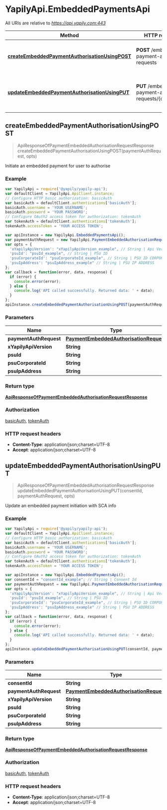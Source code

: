 # YapilyApi.EmbeddedPaymentsApi

All URIs are relative to *https://api.yapily.com:443*

Method | HTTP request | Description
------------- | ------------- | -------------
[**createEmbeddedPaymentAuthorisationUsingPOST**](EmbeddedPaymentsApi.md#createEmbeddedPaymentAuthorisationUsingPOST) | **POST** /embedded-payment-auth-requests | Initiate an embedded payment for user to authorise
[**updateEmbeddedPaymentAuthorisationUsingPUT**](EmbeddedPaymentsApi.md#updateEmbeddedPaymentAuthorisationUsingPUT) | **PUT** /embedded-payment-auth-requests/{consentId} | Update an embedded payment initiation with SCA info



## createEmbeddedPaymentAuthorisationUsingPOST

> ApiResponseOfPaymentEmbeddedAuthorisationRequestResponse createEmbeddedPaymentAuthorisationUsingPOST(paymentAuthRequest, opts)

Initiate an embedded payment for user to authorise

### Example

```javascript
var YapilyApi = require('@yapily/yapily-api');
var defaultClient = YapilyApi.ApiClient.instance;
// Configure HTTP basic authorization: basicAuth
var basicAuth = defaultClient.authentications['basicAuth'];
basicAuth.username = 'YOUR USERNAME';
basicAuth.password = 'YOUR PASSWORD';
// Configure OAuth2 access token for authorization: tokenAuth
var tokenAuth = defaultClient.authentications['tokenAuth'];
tokenAuth.accessToken = 'YOUR ACCESS TOKEN';

var apiInstance = new YapilyApi.EmbeddedPaymentsApi();
var paymentAuthRequest = new YapilyApi.PaymentEmbeddedAuthorisationRequest(); // PaymentEmbeddedAuthorisationRequest | paymentAuthRequest
var opts = {
  'xYapilyApiVersion': "xYapilyApiVersion_example", // String | Api Version
  'psuId': "psuId_example", // String | PSU ID
  'psuCorporateId': "psuCorporateId_example", // String | PSU ID CORPORATE
  'psuIpAddress': "psuIpAddress_example" // String | PSU IP ADDRESS
};
var callback = function(error, data, response) {
  if (error) {
    console.error(error);
  } else {
    console.log('API called successfully. Returned data: ' + data);
  }
};
apiInstance.createEmbeddedPaymentAuthorisationUsingPOST(paymentAuthRequest, opts, callback);
```

### Parameters



Name | Type | Description  | Notes
------------- | ------------- | ------------- | -------------
 **paymentAuthRequest** | [**PaymentEmbeddedAuthorisationRequest**](PaymentEmbeddedAuthorisationRequest.md)| paymentAuthRequest | 
 **xYapilyApiVersion** | **String**| Api Version | [optional] 
 **psuId** | **String**| PSU ID | [optional] 
 **psuCorporateId** | **String**| PSU ID CORPORATE | [optional] 
 **psuIpAddress** | **String**| PSU IP ADDRESS | [optional] 

### Return type

[**ApiResponseOfPaymentEmbeddedAuthorisationRequestResponse**](ApiResponseOfPaymentEmbeddedAuthorisationRequestResponse.md)

### Authorization

[basicAuth](../README.md#basicAuth), [tokenAuth](../README.md#tokenAuth)

### HTTP request headers

- **Content-Type**: application/json;charset=UTF-8
- **Accept**: application/json;charset=UTF-8


## updateEmbeddedPaymentAuthorisationUsingPUT

> ApiResponseOfPaymentEmbeddedAuthorisationRequestResponse updateEmbeddedPaymentAuthorisationUsingPUT(consentId, paymentAuthRequest, opts)

Update an embedded payment initiation with SCA info

### Example

```javascript
var YapilyApi = require('@yapily/yapily-api');
var defaultClient = YapilyApi.ApiClient.instance;
// Configure HTTP basic authorization: basicAuth
var basicAuth = defaultClient.authentications['basicAuth'];
basicAuth.username = 'YOUR USERNAME';
basicAuth.password = 'YOUR PASSWORD';
// Configure OAuth2 access token for authorization: tokenAuth
var tokenAuth = defaultClient.authentications['tokenAuth'];
tokenAuth.accessToken = 'YOUR ACCESS TOKEN';

var apiInstance = new YapilyApi.EmbeddedPaymentsApi();
var consentId = "consentId_example"; // String | Consent Id
var paymentAuthRequest = new YapilyApi.PaymentEmbeddedAuthorisationRequest(); // PaymentEmbeddedAuthorisationRequest | paymentAuthRequest
var opts = {
  'xYapilyApiVersion': "xYapilyApiVersion_example", // String | Api Version
  'psuId': "psuId_example", // String | PSU ID
  'psuCorporateId': "psuCorporateId_example", // String | PSU ID CORPORATE
  'psuIpAddress': "psuIpAddress_example" // String | PSU IP ADDRESS
};
var callback = function(error, data, response) {
  if (error) {
    console.error(error);
  } else {
    console.log('API called successfully. Returned data: ' + data);
  }
};
apiInstance.updateEmbeddedPaymentAuthorisationUsingPUT(consentId, paymentAuthRequest, opts, callback);
```

### Parameters



Name | Type | Description  | Notes
------------- | ------------- | ------------- | -------------
 **consentId** | **String**| Consent Id | 
 **paymentAuthRequest** | [**PaymentEmbeddedAuthorisationRequest**](PaymentEmbeddedAuthorisationRequest.md)| paymentAuthRequest | 
 **xYapilyApiVersion** | **String**| Api Version | [optional] 
 **psuId** | **String**| PSU ID | [optional] 
 **psuCorporateId** | **String**| PSU ID CORPORATE | [optional] 
 **psuIpAddress** | **String**| PSU IP ADDRESS | [optional] 

### Return type

[**ApiResponseOfPaymentEmbeddedAuthorisationRequestResponse**](ApiResponseOfPaymentEmbeddedAuthorisationRequestResponse.md)

### Authorization

[basicAuth](../README.md#basicAuth), [tokenAuth](../README.md#tokenAuth)

### HTTP request headers

- **Content-Type**: application/json;charset=UTF-8
- **Accept**: application/json;charset=UTF-8

